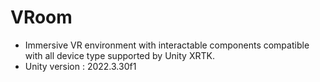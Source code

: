 # VRoom
- Immersive VR environment with interactable components compatible with all device type supported by Unity XRTK.
- Unity version : 2022.3.30f1
